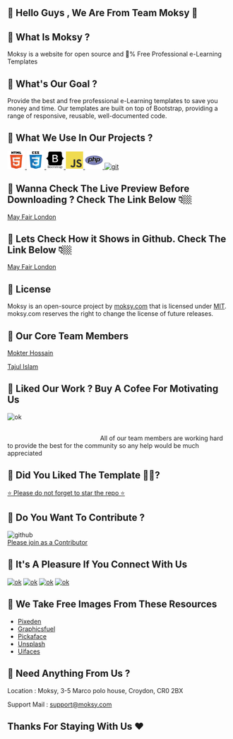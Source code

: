 <h2 align="left">🔗 Hello Guys , We Are From Team Moksy 👋</h2> 

<h2 align="left">🔗 What Is Moksy ?</h2> 
Moksy is a website for open source and 💯% Free Professional e-Learning Templates

## 🔗 What's Our Goal ?
Provide the best and free professional e-Learning templates to save you money and time. Our templates are built on top of Bootstrap, providing a range of responsive, reusable, well-documented code.

## 🔗 What We Use In Our Projects ?
<a href="https://www.w3.org/html/" target="_blank"> <img src="https://raw.githubusercontent.com/devicons/devicon/master/icons/html5/html5-original-wordmark.svg" alt="html5" width="40" height="40"/> </a>
<a href="https://www.w3schools.com/css/" target="_blank"> <img src="https://raw.githubusercontent.com/devicons/devicon/master/icons/css3/css3-original-wordmark.svg" alt="css3" width="40" height="40"/> </a> 
<a href="https://getbootstrap.com" target="_blank"> <img src="https://raw.githubusercontent.com/devicons/devicon/master/icons/bootstrap/bootstrap-plain-wordmark.svg" alt="bootstrap" width="40" height="40"/> </a>
<a href="https://developer.mozilla.org/en-US/docs/Web/JavaScript" target="_blank" rel="noreferrer"> <img src="https://raw.githubusercontent.com/devicons/devicon/master/icons/javascript/javascript-original.svg" alt="javascript" width="40" height="40"/> </a>
<a href="https://www.php.net" target="_blank" rel="noreferrer"> <img src="https://raw.githubusercontent.com/devicons/devicon/master/icons/php/php-original.svg" alt="php" width="40" height="40"/> </a>
<a href="https://git-scm.com/" target="_blank"> <img src="https://www.vectorlogo.zone/logos/git-scm/git-scm-icon.svg" alt="git" width="40" height="40"/> </a> 

## 🔗 Wanna Check The Live Preview Before Downloading ? Check The Link Below 👇🏼
[May Fair London](https://moksy.com/templates/mayfairlondon/?project_id=21735)

## 🔗 Lets Check How it Shows in Github. Check The Link Below 👇🏼
[May Fair London](https://moksy-lab.github.io/mayfairlondon/)

## 🔗 License

Moksy is an open-source project by [moksy.com](https://moksy.com) that is licensed under [MIT](https://opensource.org/licenses/MIT).
moksy.com reserves the right to change the license of future releases.

## 🔗 Our Core Team Members
[Mokter Hossain](https://www.linkedin.com/in/mr-mokter/)

[Tajul Islam](https://github.com/627md-Tajul-Islam)

## 🔗 Liked Our Work ? Buy A Cofee For Motivating Us
<a href="https://www.paypal.com/donate/?hosted_button_id=Q279LEZ5BAWBY">
    <img align="left" src="https://cdn.buymeacoffee.com/buttons/v2/default-yellow.png" height="50" width="210" alt="ok" />
</a>

<br><br>

All of our team members are working hard to provide the best for the community so any help would be much appreciated

## 🔗 Did You Liked The Template 👍🏼?
<a href="https://github.com/Moksy-Lab/mayfairlondon">
    ⭐ Please do not forget to star the repo ⭐
</a>

## 🔗 Do You Want To Contribute ?
<img src="https://cdn.jsdelivr.net/npm/simple-icons@3.0.1/icons/github.svg" alt="github" width="40" height="40"/>
<a href="https://github.com/Moksy-Lab/mayfairlondon">
<br>
Please join as a Contributor
</a>

## 🔗 It's A Pleasure If You Connect With Us
<p align="left">
<a href="https://www.linkedin.com/company/moksyuk/" target="blank"><img align="center" src="https://raw.githubusercontent.com/rahuldkjain/github-profile-readme-generator/master/src/images/icons/Social/linked-in-alt.svg" alt="ok" height="30" width="40" /></a>
<a href="https://www.facebook.com/moksyuk" target="blank"><img align="center" src="https://raw.githubusercontent.com/rahuldkjain/github-profile-readme-generator/master/src/images/icons/Social/facebook.svg" alt="ok" height="30" width="40" /></a>
<a href="https://www.youtube.com/channel/UCTXQx-lXRoOeGy9b-B0RXMg" target="blank"><img align="center" src="https://raw.githubusercontent.com/rahuldkjain/github-profile-readme-generator/master/src/images/icons/Social/youtube.svg" alt="ok" height="30" width="40" /></a>
<a href="https://g.page/r/CWIjjM1wv6tFEB0/review" target="blank"><img align="center" src="https://png.pngtree.com/element_our/sm/20180526/sm_5b09436fd0515.jpg" alt="ok" height="30" width="40" /></a>   
</p>

## 🔗 We Take Free Images From These Resources
- [Pixeden](http://www.pixeden.com/psd-web-elements/flat-responsive-showcase-psd)
- [Graphicsfuel](https://www.graphicsfuel.com/2013/02/13-high-resolution-blur-backgrounds/)
- [Pickaface](https://pickaface.net/)
- [Unsplash](https://unsplash.com/)
- [Uifaces](http://uifaces.com/)

## 🔗 Need Anything From Us ?
Location : Moksy, 3-5 Marco polo house, Croydon, CR0 2BX

Support Mail : support@moksy.com
## Thanks For Staying With Us ❤️